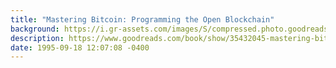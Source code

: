 ```yaml
---
title: "Mastering Bitcoin: Programming the Open Blockchain"
background: https://i.gr-assets.com/images/S/compressed.photo.goodreads.com/books/1497423191l/35432045._SX50_.jpg
description: https://www.goodreads.com/book/show/35432045-mastering-bitcoin
date: 1995-09-18 12:07:08 -0400
---
```

